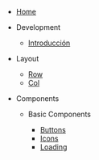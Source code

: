 - [Home](/docs/home.md)

- Development

  - [Introducción](/docs/intro.md)

- Layout

    - [Row](/Row/Row.md)
    - [Col](/Col/Col.md)

- Components

  - Basic Components

    - [Buttons](/Button/Button.md)
    - [Icons](/Icons/Icon.md)
    - [Loading](/Loading/Loading.md)
